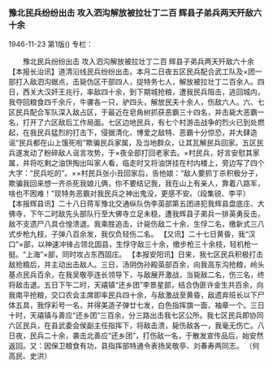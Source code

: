 ### 豫北民兵纷纷出击  攻入泗沟解放被拉壮丁二百  辉县子弟兵两天歼敌六十余

1946-11-23
第1版()
专栏：

　　豫北民兵纷纷出击
    攻入泗沟解放被拉壮丁二百
    辉县子弟兵两天歼敌六十余
    【本报长治讯】道清沿线民兵纷纷出击。本月二日夜五区民兵配合武工队及×团一部打入敌泗沟据点，击毙伪区干部四人，捉特务七人，解放被拉壮丁二百余人。四日，西关大汉奸王兆行，率敌四十余，到下期城抢粮，遭我民兵阻击，逃回城内，我夺回粮食四千余斤，牛骡各一只，驴四头，解放民夫十余人，伤敌六人。六、七区民兵配合军队深入敌占区，于最近在皂角树抓获恶霸三十四名，并击毙大恶霸一名，打开了六区敌后工作局面。七区边地民兵，有七个村游击战争的烈火已到处燃起，在我民兵猛烈的打击下，侵据清化、博爱之敌特、恶霸十分惊恐，并大肆造谣“民兵都在山上饿死啦”欺骗民兵家属，及当地群众，让其瓦解民兵回家。五区民兵遂发动了粉碎敌人谣言攻势，于×夜全部打回老家去。×村民兵，好言安慰其家属，并将吃剩之油饼掏出叫家人看，临走时又将油饼挂在村内楼上，旁边写了四个大字：“民兵吃的”。××村民兵张小丑回家后，告他娘：“敌人要抓丁杀积极分子，欺骗我回来想一齐杀死我娘儿俩，你不要结记我，我在山上有亲人，靠着八路军，啥也不困难！”现特务恶霸对我民兵之神出鬼没，更感不安。（段集锐、李平）
    【本报辉县讯】二十八日蒋军豫北交通纵队伪李英部第五团进犯我辉县盘底庄、大佛寺，下午二时敌先头部队行至大佛寺立足未稳，遭我辉县子弟兵一排英勇反击，敌不支遗尸八具仓惶溃退。我乘胜追击，计毙伤敌二十余，生俘二名，缴新式三八式步枪九枝，子弹八百余发，我仅负轻伤二名。
    【又讯】二十七日黄昏，我“汉口”×部，以神速冲锋占领北固县，生俘守敌三十余，缴步枪三十余枝，轻机枪一挺。“上海”×部，同时攻占东西固庄。
    【本报安阳讯】日来，我七区民兵积极打击敌抢粮后，并主动出击敌人。三日，汤阴伪孙殿英部百余，向我高东沟抢粮，岭头基点民兵百余，在我吴敬亭连长领导下，与敌展开激战，当毙敌二名，伤三名，终将敌击退。五日下午二时，天禧镇“还乡团”李景星部，结合伪匪许金生共百余，向我南平抢粮，交口农会主席即率民兵四十余，与敌激战至黄昏，敌遗弃班长以下尸体五具，我俘彩号一名，并得美造子弹廿七发，白色指挥旗一面，袖章一个。三日十时，天禧镇与善应“还乡团”三百余，分三路出击我七区公所。我七区民兵即协同六区民兵，在县武委会侯副主任指挥下，将敌击溃，毙伤敌各一，我毫无伤亡。八日夜，民兵二十余，袭击北善应“还乡团”，打伤敌一名，于散发宣传品后，始安然返回。又：因保卫粮食有功，县指挥部特通令表扬吴敬亭、刘春寿两同志。
        （何高民、史洪）
